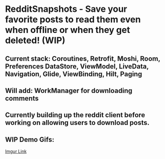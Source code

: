 # RedditSnapshots - Save your favorite posts to read them even when offline or when they get deleted! (WIP)

## Current stack: Coroutines, Retrofit, Moshi, Room, Preferences DataStore, ViewModel, LiveData, Navigation, Glide, ViewBinding, Hilt, Paging
## Will add: WorkManager for downloading comments


## Currently building up the reddit client before working on allowing users to download posts.

## WIP Demo Gifs:
[Imgur Link]('https://i.imgur.com/YcBM8jd.gif)

